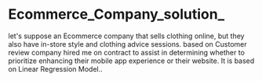 # Ecommerce_Company_solution_
let's suppose an Ecommerce company that sells clothing online, but they also have in-store style and clothing advice sessions.  based on Customer review company hired me on contract to assist in determining whether to prioritize enhancing their mobile app experience or their website.  It is based on Linear Regression Model..
